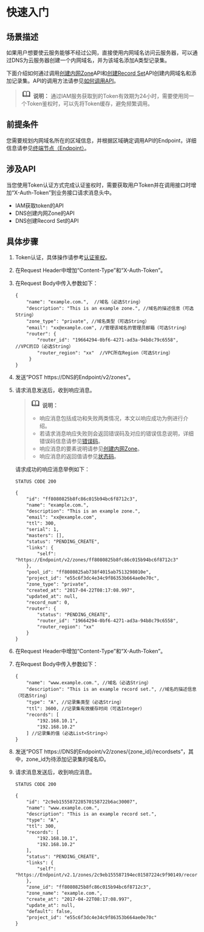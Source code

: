 # 快速入门<a name="dns_api_40000"></a>

## 场景描述<a name="section10781336"></a>

如果用户想要使云服务能够不经过公网，直接使用内网域名访问云服务器，可以通过DNS为云服务器创建一个内网域名，并为该域名添加A类型记录集。

下面介绍如何通过调用[创建内网Zone](创建内网Zone.md)API和[创建Record Set](创建Record-Set.md)API创建内网域名和添加记录集。API的调用方法请参见[如何调用API](如何调用API.md)。

>![](public_sys-resources/icon-note.gif) **说明：** 
>通过IAM服务获取到的Token有效期为24小时，需要使用同一个Token鉴权时，可以先将Token缓存，避免频繁调用。

## 前提条件<a name="section55791211124014"></a>

您需要规划内网域名所在的区域信息，并根据区域确定调用API的Endpoint，详细信息请参见[终端节点（Endpoint）](终端节点（Endpoint）.md)。

## 涉及API<a name="section872994"></a>

当您使用Token认证方式完成认证鉴权时，需要获取用户Token并在调用接口时增加“X-Auth-Token”到业务接口请求消息头中。

-   IAM获取token的API
-   DNS创建内网Zone的API
-   DNS创建Record Set的API

## 具体步骤<a name="section8131183711513"></a>

1.  Token认证，具体操作请参考[认证鉴权](认证鉴权.md)。
2.  在Request Header中增加“Content-Type”和“X-Auth-Token”。
3.  在Request Body中传入参数如下：

    ```
    {
        "name": "example.com.",  //域名（必选String）
        "description": "This is an example zone.", //域名的描述信息（可选String）
        "zone_type": "private", //域名类型（可选String）
        "email": "xx@example.com", //管理该域名的管理员邮箱（可选String）
        "router": {
            "router_id": "19664294-0bf6-4271-ad3a-94b8c79c6558",   //VPC的ID（必选String）
            "router_region": "xx"  //VPC所在Region（可选String）
         }
    }
    ```

4.  发送“POST  https://DNS的Endpoint/v2/zones”。
5.  请求消息发送后，收到响应消息。

    >![](public_sys-resources/icon-note.gif) **说明：** 
    >-   响应消息包括成功和失败两类情况，本文以响应成功为例进行介绍。
    >-   若请求消息响应失败则会返回错误码及对应的错误信息说明，详细错误码信息请参见[错误码](错误码.md)。
    >-   响应消息的要素说明请参见[创建内网Zone](创建内网Zone.md)。
    >-   响应消息的返回值请参见[状态码](状态码.md)。

    请求成功的响应消息举例如下：

    ```
    STATUS CODE 200
    ```

    ```
    {
        "id": "ff8080825b8fc86c015b94bc6f8712c3",
        "name": "example.com.",
        "description": "This is an example zone.",
        "email": "xx@example.com",
        "ttl": 300,
        "serial": 1,
        "masters": [],
        "status": "PENDING_CREATE",
        "links": {
            "self": "https://Endpoint/v2/zones/ff8080825b8fc86c015b94bc6f8712c3"
        },
        "pool_id": "ff8080825ab738f4015ab7513298010e",
        "project_id": "e55c6f3dc4e34c9f86353b664ae0e70c",
        "zone_type": "private",
        "created_at": "2017-04-22T08:17:08.997",
        "updated_at": null,
        "record_num": 0,
        "router": {
            "status": "PENDING_CREATE",
            "router_id": "19664294-0bf6-4271-ad3a-94b8c79c6558",
            "router_region": "xx"
        }
    }
    ```

6.  在Request Header中增加“Content-Type”和“X-Auth-Token”。
7.  在Request Body中传入参数如下：

    ```
    {
        "name": "www.example.com.", //域名（必选String）
        "description": "This is an example record set.", //域名的描述信息（可选String）
        "type": "A", //记录集类型（必选String）
        "ttl": 3600, //记录集有效缓存时间（可选Integer）
        "records": [ 
            "192.168.10.1", 
            "192.168.10.2"
        ] //记录集的值（必选List<String>）
    }
    ```

8.  发送“POST  https://DNS的Endpoint/v2/zones/\{zone\_id\}/recordsets”，其中，zone\_id为待添加记录集的域名ID。
9.  请求消息发送后，收到响应消息。

    ```
    STATUS CODE 200
    ```

    ```
    {
        "id": "2c9eb155587228570158722b6ac30007",
        "name": "www.example.com.",
        "description": "This is an example record set.",
        "type": "A",
        "ttl": 300,
        "records": [
            "192.168.10.1",
            "192.168.10.2"
        ],
        "status": "PENDING_CREATE",
        "links": {
            "self": "https://Endpoint/v2.1/zones/2c9eb155587194ec01587224c9f90149/recordsets/2c9eb155587228570158722b6ac30007"
        },
        "zone_id": "ff8080825b8fc86c015b94bc6f8712c3",
        "zone_name": "example.com.",
        "create_at": "2017-04-22T08:17:08.997",
        "update_at": null,
        "default": false,
        "project_id": "e55c6f3dc4e34c9f86353b664ae0e70c"
    }
    ```


